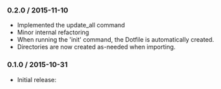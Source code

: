 ### 0.2.0 / 2015-11-10
* Implemented the update_all command
* Minor internal refactoring
* When running the 'init' command, the Dotfile is automatically created. 
* Directories are now created as-needed when importing.

### 0.1.0 / 2015-10-31
* Initial release:

